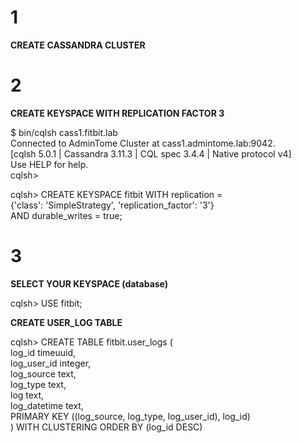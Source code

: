 # 1
**CREATE CASSANDRA CLUSTER**  

# 2
**CREATE KEYSPACE WITH REPLICATION FACTOR 3**  

$ bin/cqlsh cass1.fitbit.lab  
Connected to AdminTome Cluster at cass1.admintome.lab:9042.  
[cqlsh 5.0.1 | Cassandra 3.11.3 | CQL spec 3.4.4 | Native protocol v4]  
Use HELP for help.  
cqlsh>  


cqlsh> CREATE KEYSPACE fitbit WITH replication =  \
{'class': 'SimpleStrategy', 'replication_factor': '3'}  \
AND durable_writes = true;

# 3

**SELECT YOUR KEYSPACE (database)**

cqlsh> USE fitbit;  

**CREATE USER_LOG TABLE**


cqlsh> CREATE TABLE fitbit.user_logs (  \
log_id timeuuid,  \
log_user_id integer,  \
log_source text,  \
log_type text,  \
log text,  \
log_datetime text,  \
PRIMARY KEY ((log_source, log_type, log_user_id), log_id)  \
) WITH CLUSTERING ORDER BY (log_id DESC)  